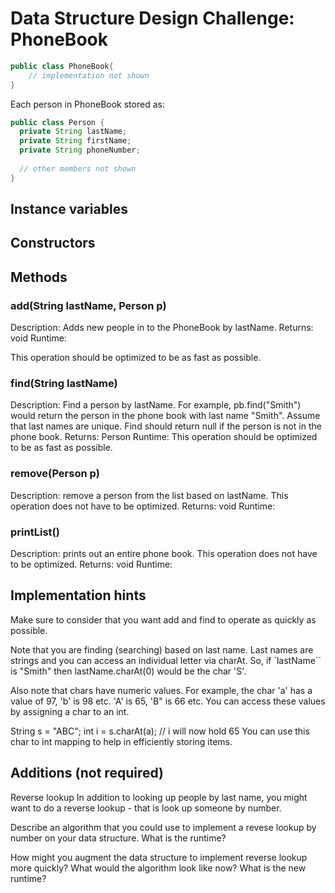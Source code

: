 # Data Structure Design Challenge: PhoneBook

```java
public class PhoneBook{
	// implementation not shown
}
```

Each person in PhoneBook stored as:

```java
public class Person {
  private String lastName;
  private String firstName;
  private String phoneNumber;
  
  // other members not shown
}	
```

## Instance variables


## Constructors


## Methods

### add(String lastName, Person p)
Description: Adds new people in to the PhoneBook by lastName. 
Returns: void
Runtime: 

This operation should be optimized to be as fast as possible.

### find(String lastName)
Description: Find a person by lastName. For example, pb.find("Smith") would return the person in the phone book with last name "Smith". Assume that last names are unique. Find should return null if the person is not in the phone book. 
Returns: Person
Runtime: 
This operation should be optimized to be as fast as possible.

### remove(Person p)
Description: remove a person from the list based on lastName. This operation does not have to be optimized.
Returns: void
Runtime: 

### printList()
Description: prints out an entire phone book. This operation does not have to be optimized.
Returns: void
Runtime: 
 
## Implementation hints
Make sure to consider that you want add and find to operate as quickly as possible.

Note that you are finding (searching) based on last name. Last names are strings and you can access an individual letter via charAt. So, if `lastName`` is "Smith" then lastName.charAt(0) would be the char 'S'.

Also note that chars have numeric values. For example, the char 'a' has a value of 97, 'b' is 98 etc. 'A' is 65, 'B" is 66 etc. You can access these values by assigning a char to an int.

String s = "ABC";
int i = s.charAt(a); // i will now hold 65
You can use this char to int mapping to help in efficiently storing items.



## Additions (not required)
Reverse lookup
In addition to looking up people by last name, you might want to do a reverse lookup - that is look up someone by number.

Describe an algorithm that you could use to implement a revese lookup by number on your data structure. What is the runtime?

How might you augment the data structure to implement reverse lookup more quickly? What would the algorithm look like now? What is the new runtime?











